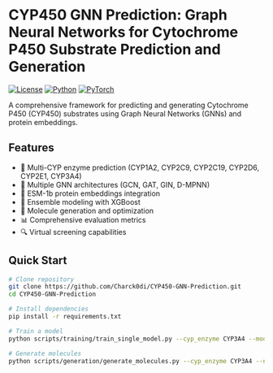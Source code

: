 # CYP450 GNN Prediction: Graph Neural Networks for Cytochrome P450 Substrate Prediction and Generation

[![License](https://img.shields.io/badge/License-MIT-blue.svg)](LICENSE)
[![Python](https://img.shields.io/badge/Python-3.8%2B-blue.svg)](https://python.org)
[![PyTorch](https://img.shields.io/badge/PyTorch-1.12%2B-red.svg)](https://pytorch.org)

A comprehensive framework for predicting and generating Cytochrome P450 (CYP450) substrates using Graph Neural Networks (GNNs) and protein embeddings.

## Features

- 🧬 Multi-CYP enzyme prediction (CYP1A2, CYP2C9, CYP2C19, CYP2D6, CYP2E1, CYP3A4)
- 🔬 Multiple GNN architectures (GCN, GAT, GIN, D-MPNN)
- 🤖 ESM-1b protein embeddings integration
- 🎯 Ensemble modeling with XGBoost
- 🧪 Molecule generation and optimization
- 📊 Comprehensive evaluation metrics
- 🔍 Virtual screening capabilities

## Quick Start

```bash
# Clone repository
git clone https://github.com/Charck0di/CYP450-GNN-Prediction.git
cd CYP450-GNN-Prediction

# Install dependencies
pip install -r requirements.txt

# Train a model
python scripts/training/train_single_model.py --cyp_enzyme CYP3A4 --model_type GIN

# Generate molecules
python scripts/generation/generate_molecules.py --cyp_enzyme CYP3A4 --n_candidates 1000
